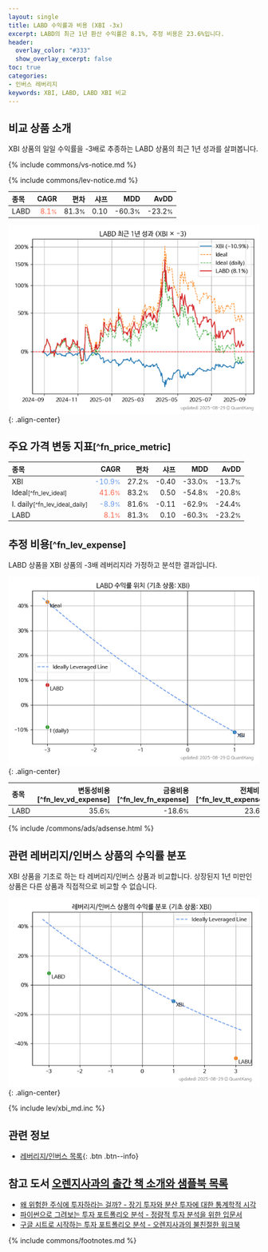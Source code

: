 ```yaml
---
layout: single
title: LABD 수익률과 비용 (XBI -3x)
excerpt: LABD의 최근 1년 환산 수익률은 8.1%, 추정 비용은 23.6%입니다.
header:
  overlay_color: "#333"
  show_overlay_excerpt: false
toc: true
categories:
- 인버스 레버리지
keywords: XBI, LABD, LABD XBI 비교
---
```


## 비교 상품 소개


XBI 상품의 일일 수익률을 -3배로 추종하는 LABD 상품의 최근 1년 성과를 살펴봅니다.





{% include commons/vs-notice.md %}

{% include commons/lev-notice.md %}

| **종목** | **CAGR** | **편차** | **샤프** | **MDD** | **AvDD** |
| :------------ | ------: | -----------: | -------: | ------: | -------: |
| LABD | <span style="color: tomato">8.1<small>%</small></span> | 81.3<small>%</small> | 0.10 | -60.3<small>%</small> | -23.2<small>%</small> |

<!-- more -->


![LABD](/lev/images/labd.png){: .align-center}


## 주요 가격 변동 지표<small>[^fn_price_metric]</small>


| **종목** | **CAGR** | **편차** | **샤프** | **MDD** | **AvDD** |
| :------------ | ------: | -----------: | -------: | ------: | -------: |
| XBI | <span style="color: cornflowerblue">-10.9<small>%</small></span> | 27.2<small>%</small> | -0.40 | -33.0<small>%</small> | -13.7<small>%</small> |
| Ideal<small>[^fn_lev_ideal]</small> | <span style="color: tomato">41.6<small>%</small></span> | 83.2<small>%</small> | 0.50 | -54.8<small>%</small> | -20.8<small>%</small> |
| I. daily<small>[^fn_lev_ideal_daily]</small> | <span style="color: cornflowerblue">-8.9<small>%</small></span> | 81.6<small>%</small> | -0.11 | -62.9<small>%</small> | -24.4<small>%</small> |
| LABD | <span style="color: tomato">8.1<small>%</small></span> | 81.3<small>%</small> | 0.10 | -60.3<small>%</small> | -23.2<small>%</small> |


## 추정 비용<small>[^fn_lev_expense]</small><a id="expense"></a>

LABD 상품을 XBI 상품의 -3배 레버리지라 가정하고 분석한 결과입니다.

![LABD](/lev/images/labd_ideal.png){: .align-center}

| **종목** | **변동성비용**[^fn_lev_vd_expense] | **금융비용**[^fn_lev_fn_expense] | **전체비용**[^fn_lev_tt_expense] |
| :------------ | ------: | -----------: | -------: |
| LABD | 35.6<small>%</small> | -18.6<small>%</small> | 23.6<small>%</small> |

{% include /commons/ads/adsense.html %}



## 관련 레버리지/인버스 상품의 수익률 분포

XBI 상품을 기초로 하는 타 레버리지/인버스 상품과 비교합니다. 상장된지 1년 미만인 상품은 다른 상품과 직접적으로 비교할 수 없습니다.

![XBI](/lev/images/xbi_ideal.png){: .align-center}

{% include lev/xbi_md.inc %}


## 관련 정보

- [레버리지/인버스 목록](/lev/){: .btn .btn--info}


## 참고 도서 [오렌지사과의 출간 책 소개와 샘플북 목록](https://kongdori.tistory.com/691)

- [왜 위험한 주식에 투자하라는 걸까? - 장기 투자와 분산 투자에 대한 통계학적 시각](https://kongdori.tistory.com/421)
- [파이썬으로 그려보는 투자 포트폴리오 분석  - 정량적 투자 분석을 위한 입문서](https://kongdori.tistory.com/643)
- [구글 시트로 시작하는 투자 포트폴리오 분석 - 오렌지사과의 불친절한 워크북](https://kongdori.tistory.com/449)

{% include commons/footnotes.md %}